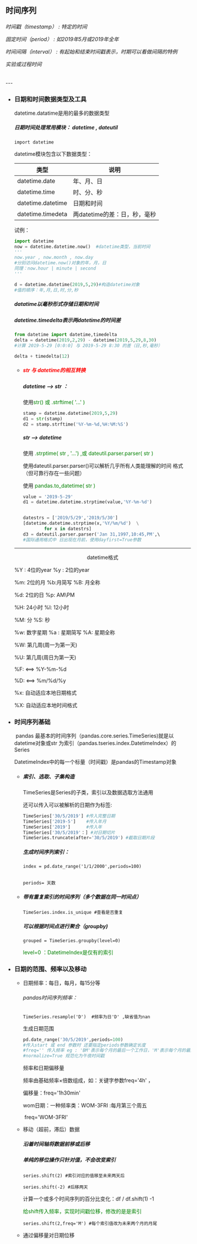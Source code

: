 ##  时间序列

<h6>
    <p>时间戳（timestamp）&nbsp;:&nbsp;特定的时间</p>
    <p>
        固定时间（period）&nbsp;:&nbsp;如2019年5月或2019年全年
    </p>
    <p>
        时间间隔（interval）&nbsp;:&nbsp;有起始和结束时间戳表示，时期可以看做间隔的特例
    </p>
    <p>
        实验或过程时间
    </p>
</h6>
---

* ### 日期和时间数据类型及工具

  datetime.datatime是用的最多的数据类型

  ##### 日期时间处理常用模块： datetime , dateutil

  ```import datetime```

  datetime模块包含以下数据类型：

  | 类型              | 说明                         |
  | ----------------- | ---------------------------- |
  | datetime.date     | 年、月、日                   |
  | datetime.time     | 时、分、秒                   |
  | datetime.datetime | 日期和时间                   |
  | datetime.timedeta | 两datetime的差：日，秒，毫秒 |

  试例：

  ```python
  import datetime
  now = datetime.datetime.now()  #datetime类型，当前时间
  '''
  now.year , now.month , now.day
  #分别访问datetime.now()对象的年，月，日
  同理：now.hour | minute | second
  '''
  
  d = datetime.datetime(2019,5,29)#构造datetime对象
  #值的顺序：年,月,日,时,分,秒
  ```

  ##### datatime以毫秒形式存储日期和时间

  ##### datetime.timedelta表示两datetime的时间差

  ```python
  from datetime import datetime,timedelta
  delta = datetime(2019,2,29) - datetime(2019,5,29,8,30)
  #计算 2019-5-29 [0:0:0] 与 2019-5-29 8:30 的差（日,秒,毫秒）
  
  delta + timedelta(12)
  ```

  * ##### <font color='red'>str 与 datetime的相互转换</font>

    ##### datetime  --> str ： 

    使用<font color='green'>str()  或  .strftime( '...' )</font>

    ```python
    stamp = datetime.datetime(2019,5,29)
    d1 = str(stamp)
    d2 = stamp.strftime('%Y-%m-%d,%H:%M:%S')
    ```

    ##### str --> datetime

    使用 <font color='green'>.strptime( str , '...') ,或 dateutil.parser.parser( str )</font>

    使用dateutil.parser.parser()可以解析几乎所有人类能理解的时间    格式（但可靠行存在一些问题）

    使用 <font color='green'>pandas.to_datetime( str )</font>

    ```python
    value = '2019-5-29'
    d1 = datetime.datetime.strptime(value,'%Y-%m-%d')
    
    
    datestrs = ['2019/5/29','2019/5/30']
    [datetime.datetime.strptime(x,'%Y/%m/%d')  \
    		for x in datestrs]
    d3 = dateutil.parser.parser('Jan 31,1997,10:45,PM',\                                dayfirst=True)
    #国际通用格式中 日出现在月前，使用dayfirst=True参数
    
    ```

  

  ---

  <center>datetime格式</center>

  %Y : 4位的year	%y : 2位的year

  %m: 2位的月		%b:月简写		%B: 月全称

  %d: 2位的日		 %p: AM\PM

  %H: 24小时			%l: 12小时

  %M: 分					%S: 秒

  %w: 数字星期		 %a : 星期简写	%A: 星期全称

  %W: 第几周(周一为第一天)

  %U: 第几周(周日为第一天)

  %F: <==> %Y-%m-%d

  %D: <==> %m/%d/%y

  %x: 自动适应本地日期格式

  %X: 自动适应本地时间格式

  

* ### 时间序列基础

  ​    pandas 最基本的时间序列（pandas.core.series.TimeSeries)就是以datetime对象或str 为索引（pandas.tseries.index.DatetimeIndex）的Series

  DatetimeIndex中的每一个标量（时间戳）是pandas的Timestamp对象

  * ##### 索引、选取、子集构造

    TimeSeries是Series的子类，索引以及数据选取方法通用

    还可以传入可以被解析的日期作为标签:

    ```python
    TimeSeries['30/5/2019'] #传入完整日期
    TimeSeries['2019-5']    #传入年月
    TimeSeries['2019']      #传入年
    TimeSeries['30/5/2019'：] #对日期切片
    TimeSeries.truncate(after='30/5/2019') #截取日期片段
    ```

    ##### 生成时间序列索引：

    ```index = pd.date_range('1/1/2000',periods=100)```

    ```                                                          periods= 天数```	

    

  * ##### 带有重复索引的时间序列（多个数据在同一时间点）

    ```TimeSeries.index.is_unique #查看是否重复```

    ##### 可以根据时间点进行聚合（groupby)

    ```grouped = TimeSeries.groupby(level=0)```

    <font color='green'>level=0 ：DatetimeIndex是仅有的索引</font>

    

    

* ### 日期的范围、频率以及移动

  - 日期频率：每日，每月，每15分等

    ###### pandas时间序列频率：

    ```TimeSeries.resample('D')  #频率为日'D' ,缺省值为nan```

    生成日期范围

    ```python
    pd.date_range('30/5/2019',periods=100)
    #传入start 或 end 参数时 还要指定periods参数确定长度
    #freq='' 传入频率 eg : 'BM'表示每个月的最后一个工作日，'M'表示每个月的最后一天
    #normalize=True 规范化为午夜时间戳
    ```

    频率和日期偏移量

    频率由基础频率×倍数组成，如：关键字参数freq='4h' ，

    偏移量：freq='1h30min'

    wom日期：一种频率类：WOM-3FRI :每月第三个周五

    ​			freq='WOM-3FRI'

    

  - 移动（超前，滞后）数据

    ##### 沿着时间轴将数据前移或后移

    ##### 单纯的移位操作只针对值，不会改变索引

    ```series.shift(2) #索引对应的值移至未来两天后```

    ```series.shift(-2) #后移两天```

    计算一个或多个时间序列的百分比变化：df / df.shift(1) -1

    <font color='green'>给shift传入频率，实现时间戳位移，修改的是是索引</font>

    ```series.shift(2,freq='M') #每个索引值改为未来两个月的月尾```

  - 通过偏移量对日期位移

  